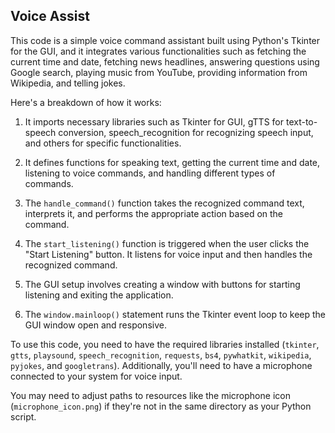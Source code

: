 ## Voice Assist

This code is a simple voice command assistant built using Python's Tkinter for the GUI, and it integrates various functionalities such as fetching the current time and date, fetching news headlines, answering questions using Google search, playing music from YouTube, providing information from Wikipedia, and telling jokes.

Here's a breakdown of how it works:

1. It imports necessary libraries such as Tkinter for GUI, gTTS for text-to-speech conversion, speech_recognition for recognizing speech input, and others for specific functionalities.

2. It defines functions for speaking text, getting the current time and date, listening to voice commands, and handling different types of commands.

3. The `handle_command()` function takes the recognized command text, interprets it, and performs the appropriate action based on the command.

4. The `start_listening()` function is triggered when the user clicks the "Start Listening" button. It listens for voice input and then handles the recognized command.

5. The GUI setup involves creating a window with buttons for starting listening and exiting the application.

6. The `window.mainloop()` statement runs the Tkinter event loop to keep the GUI window open and responsive.

To use this code, you need to have the required libraries installed (`tkinter`, `gtts`, `playsound`, `speech_recognition`, `requests`, `bs4`, `pywhatkit`, `wikipedia`, `pyjokes`, and `googletrans`). Additionally, you'll need to have a microphone connected to your system for voice input.

You may need to adjust paths to resources like the microphone icon (`microphone_icon.png`) if they're not in the same directory as your Python script.
